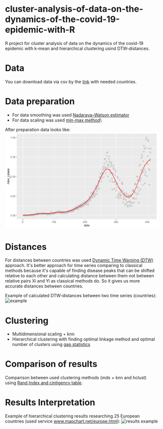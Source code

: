 # cluster-analysis-of-data-on-the-dynamics-of-the-covid-19-epidemic-with-R
R project for cluster analysis of data on the dynamics of the covid-19 epidemic with k-mean and hierarchical clustering usind DTW-distances.

# Data
You can download data via csv by the [link](https://ourworldindata.org/explorers/coronavirus-data-explorer?zoomToSelection=true&time=2020-03-04..latest&facet=none&pickerSort=asc&pickerMetric=location&hideControls=true&Metric=Confirmed+cases&Interval=New+per+day&Relative+to+Population=false&Color+by+test+positivity=false&country=~UKR) with needed countries.
# Data preparation
  - For data smoothing was used [Nadaraya–Watson estimator](https://en.wikipedia.org/wiki/Kernel_regression)
  - For data scaling was used [min-max method](https://en.wikipedia.org/wiki/Feature_scaling)\

After preparation data looks like:\
![example](https://github.com/Georgiu/COVID19/blob/main/data_preparation.png)

# Distances
For distances between countries was used [Dynamic Time Warping (DTW)](https://cran.r-project.org/web/packages/dtw/vignettes/dtw.pdf) approach. It's better approach for time series comparing to classical methods because it's capable of finding disease peaks that can be shifted relative to each other and calculating distance between them not between relative pairs Xi and Yi as classical methods do. So it gives us more accurate distances between countries.

Example of calculated DTW-distances between two time series (countries):
![example](https://github.com/Georgiu/COVID19/DTW_example.png)

# Clustering
  - Multidimensional scaling + knn
  - Hierarchical clustering with finding optimal linkage method and optimal number of clusters using [gap statistics](https://hastie.su.domains/Papers/gap.pdf)
# Comparison of results
Comparison between used clustering methods (mds + knn and hclust) using [Rand Index and cintigency table](https://en.wikipedia.org/wiki/Rand_index#:~:text=The%20Rand%20index%20or%20Rand,is%20the%20adjusted%20Rand%20index.).

# Results Interpretation
Example of hierarchical clustering results researching 25 European countries (used service www.mapchart.net/europe.html):
![results example](https://github.com/Georgiu/COVID19/hclust.jpg)
